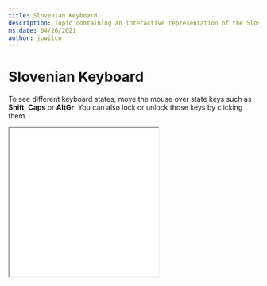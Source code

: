 ```yaml
--- 
title: Slovenian Keyboard 
description: Topic containing an interactive representation of the Slovenian Keyboard 
ms.date: 04/26/2021 
author: jowilco 
--- 
```

 
# Slovenian Keyboard 
 
To see different keyboard states, move the mouse over state keys such as **Shift**, **Caps** or **AltGr**. You can also lock or unlock those keys by clicking them. 
 
<iframe src="kbdcr_1.html" height="300"></iframe> 
